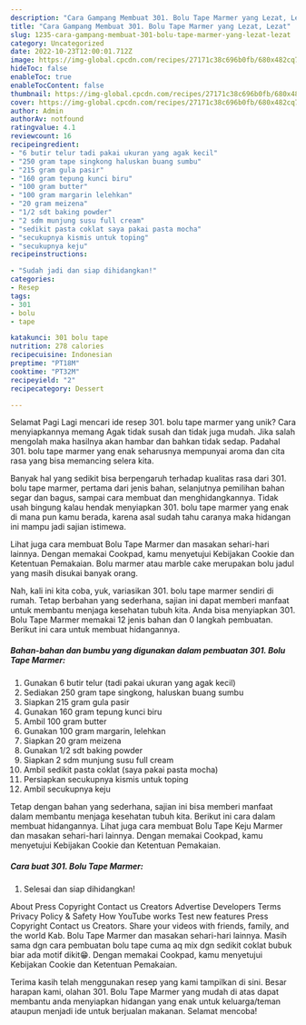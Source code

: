 ```yaml
---
description: "Cara Gampang Membuat 301. Bolu Tape Marmer yang Lezat, Lezat"
title: "Cara Gampang Membuat 301. Bolu Tape Marmer yang Lezat, Lezat"
slug: 1235-cara-gampang-membuat-301-bolu-tape-marmer-yang-lezat-lezat
category: Uncategorized
date: 2022-10-23T12:00:01.712Z
image: https://img-global.cpcdn.com/recipes/27171c38c696b0fb/680x482cq70/301-bolu-tape-marmer-foto-resep-utama.jpg
hideToc: false
enableToc: true
enableTocContent: false
thumbnail: https://img-global.cpcdn.com/recipes/27171c38c696b0fb/680x482cq70/301-bolu-tape-marmer-foto-resep-utama.jpg
cover: https://img-global.cpcdn.com/recipes/27171c38c696b0fb/680x482cq70/301-bolu-tape-marmer-foto-resep-utama.jpg
author: Admin
authorAv: notfound
ratingvalue: 4.1
reviewcount: 16
recipeingredient:
- "6 butir telur tadi pakai ukuran yang agak kecil"
- "250 gram tape singkong haluskan buang sumbu"
- "215 gram gula pasir"
- "160 gram tepung kunci biru"
- "100 gram butter"
- "100 gram margarin lelehkan"
- "20 gram meizena"
- "1/2 sdt baking powder"
- "2 sdm munjung susu full cream"
- "sedikit pasta coklat saya pakai pasta mocha"
- "secukupnya kismis untuk toping"
- "secukupnya keju"
recipeinstructions:

- "Sudah jadi dan siap dihidangkan!"
categories:
- Resep
tags:
- 301
- bolu
- tape

katakunci: 301 bolu tape 
nutrition: 278 calories
recipecuisine: Indonesian
preptime: "PT18M"
cooktime: "PT32M"
recipeyield: "2"
recipecategory: Dessert

---
```



Selamat Pagi Lagi mencari ide resep 301. bolu tape marmer yang unik? Cara menyiapkannya memang Agak tidak susah dan tidak juga mudah. Jika salah mengolah maka hasilnya akan hambar dan bahkan tidak sedap. Padahal 301. bolu tape marmer yang enak seharusnya mempunyai aroma dan cita rasa yang bisa memancing selera kita.


Banyak hal yang sedikit bisa berpengaruh terhadap kualitas rasa dari 301. bolu tape marmer, pertama dari jenis bahan, selanjutnya pemilihan bahan segar dan bagus, sampai cara membuat dan menghidangkannya. Tidak usah bingung kalau hendak menyiapkan 301. bolu tape marmer yang enak di mana pun kamu berada, karena asal sudah tahu caranya maka hidangan ini mampu jadi sajian istimewa.

Lihat juga cara membuat Bolu Tape Marmer dan masakan sehari-hari lainnya. Dengan memakai Cookpad, kamu menyetujui Kebijakan Cookie dan Ketentuan Pemakaian. Bolu marmer atau marble cake merupakan bolu jadul yang masih disukai banyak orang.


Nah, kali ini kita coba, yuk, variasikan 301. bolu tape marmer sendiri di rumah. Tetap berbahan yang sederhana, sajian ini dapat memberi manfaat untuk membantu menjaga kesehatan tubuh kita. Anda bisa menyiapkan 301. Bolu Tape Marmer memakai 12 jenis bahan dan 0 langkah pembuatan. Berikut ini cara untuk membuat hidangannya.

<!--inarticleads1-->

##### Bahan-bahan dan bumbu yang digunakan dalam pembuatan 301. Bolu Tape Marmer:

1. Gunakan 6 butir telur (tadi pakai ukuran yang agak kecil)
1. Sediakan 250 gram tape singkong, haluskan buang sumbu
1. Siapkan 215 gram gula pasir
1. Gunakan 160 gram tepung kunci biru
1. Ambil 100 gram butter
1. Gunakan 100 gram margarin, lelehkan
1. Siapkan 20 gram meizena
1. Gunakan 1/2 sdt baking powder
1. Siapkan 2 sdm munjung susu full cream
1. Ambil sedikit pasta coklat (saya pakai pasta mocha)
1. Persiapkan secukupnya kismis untuk toping
1. Ambil secukupnya keju


Tetap dengan bahan yang sederhana, sajian ini bisa memberi manfaat dalam membantu menjaga kesehatan tubuh kita. Berikut ini cara dalam membuat hidangannya. Lihat juga cara membuat Bolu Tape Keju Marmer dan masakan sehari-hari lainnya. Dengan memakai Cookpad, kamu menyetujui Kebijakan Cookie dan Ketentuan Pemakaian. 

<!--inarticleads2-->

##### Cara buat 301. Bolu Tape Marmer:


1. Selesai dan siap dihidangkan!

About Press Copyright Contact us Creators Advertise Developers Terms Privacy Policy &amp; Safety How YouTube works Test new features Press Copyright Contact us Creators. Share your videos with friends, family, and the world Kab. Bolu Tape Marmer dan masakan sehari-hari lainnya. Masih sama dgn cara pembuatan bolu tape cuma aq mix dgn sedikit coklat bubuk biar ada motif dikit😁. Dengan memakai Cookpad, kamu menyetujui Kebijakan Cookie dan Ketentuan Pemakaian. 

Terima kasih telah menggunakan resep yang kami tampilkan di sini. Besar harapan kami, olahan 301. Bolu Tape Marmer yang mudah di atas dapat membantu anda menyiapkan hidangan yang enak untuk keluarga/teman ataupun menjadi ide untuk berjualan makanan. Selamat mencoba!
